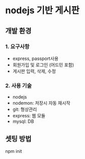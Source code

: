 # nodejs 기반 게시판
## 개발 환경
### 1. 요구사항
- express, passport사용
- 회원가입 및 로그인 (어드민 포함)
- 게시판 입력, 삭제, 수정

### 2. 사용 기술
 - nodejs
 - nodemon: 저장시 자동 재시작
 - git: 형상관리
 - express: 웹 모듈
 - mysql: DB
 
 ## 셋팅 방법
npm init